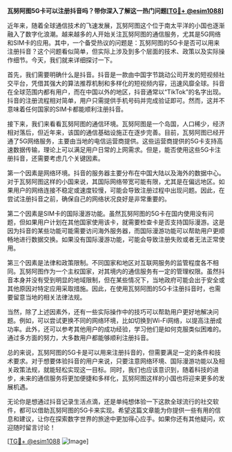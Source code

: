 **瓦努阿图5G卡可以注册抖音吗？带你深入了解这一热门问题[[TG💪+ @esim1088](https://t.me/s/esim1088)]**

近年来，随着全球通信技术的飞速发展，瓦努阿图这个位于南太平洋的小国也逐渐融入了数字化浪潮。越来越多的人开始关注瓦努阿图的通信服务，尤其是5G网络和SIM卡的应用。其中，一个备受热议的问题是：瓦努阿图的5G卡是否可以用来注册抖音？这个问题看似简单，但实际上涉及到多个层面的技术、政策以及实际操作细节。今天，我们就来详细探讨一下。

首先，我们需要明确什么是抖音。抖音是一款由中国字节跳动公司开发的短视频社交平台，凭借其强大的算法推荐机制和多样化的短视频内容，迅速风靡全球。抖音在全球范围内都有用户，而在中国以外的地区，抖音通常以“TikTok”的名字出现。抖音的注册流程相对简单，用户只需提供手机号码并完成验证即可。然而，这并不意味着任何国家的SIM卡都能顺利注册抖音。

接下来，我们来看看瓦努阿图的通信环境。瓦努阿图是一个岛国，人口稀少，经济相对落后，但近年来，该国的通信基础设施正在逐步完善。目前，瓦努阿图已经开通了5G网络服务，主要由当地的电信运营商提供。这些运营商提供的5G卡支持高速数据传输，理论上可以满足用户日常的上网需求。但是，能否使用这些5G卡注册抖音，还需要考虑几个关键因素。

第一个因素是网络环境。抖音的服务器主要分布在中国大陆以及海外的数据中心。对于瓦努阿图这样的小国来说，其国际网络带宽可能有限，尤其是在偏远地区。如果用户的网络连接不稳定或速度较慢，可能会导致注册过程中出现问题。因此，在尝试注册抖音之前，确保自己的网络状况良好是非常重要的。

第二个因素是SIM卡的国际漫游功能。虽然瓦努阿图的5G卡在国内使用没有问题，但如果用户计划在其他国家使用该卡，就需要检查卡是否支持国际漫游。这是因为抖音的某些功能可能需要访问海外服务器，而国际漫游功能可以帮助用户更顺畅地进行数据交换。如果没有国际漫游功能，可能会导致注册失败或者无法正常使用。

第三个因素是法律和政策限制。不同国家和地区对互联网服务的监管程度各不相同。瓦努阿图作为一个主权国家，对其境内的通信服务有一定的管理权限。虽然抖音本身并没有受到明显的地域限制，但在某些情况下，当地政府可能会出于安全或其他原因对特定应用采取措施。因此，在使用瓦努阿图的5G卡注册抖音时，也需要留意当地的相关法律法规。

当然，除了上述因素外，还有一些实际操作中的技巧可以帮助用户更好地解决问题。例如，可以尝试更换不同的网络环境，比如切换到Wi-Fi网络，以提高注册成功率。此外，还可以参考其他用户的成功经验，学习他们是如何克服类似困难的。通过多方面的努力，大多数用户都能够顺利注册抖音。

总的来说，瓦努阿图的5G卡是可以用来注册抖音的，但需要满足一定的条件和技术要求。对于想要体验抖音的用户来说，只要注意网络环境、国际漫游功能以及相关政策法规，就能轻松实现这一目标。同时，我们也应该意识到，随着科技的进步，未来的通信服务将更加便捷和多样化，瓦努阿图这样的小国也将迎来更多的发展机遇。

无论你是想通过抖音记录生活点滴，还是单纯想体验一下这款全球流行的社交软件，都可以借助瓦努阿图的5G卡来实现。希望这篇文章能为你提供一些有用的信息和建议，让你在探索数字世界的旅途中更加得心应手。如果你还有其他疑问，欢迎随时留言讨论！

[[TG💪+ @esim1088](https://t.me/s/esim1088) ![Image](https://i.postimg.cc/4NQfJmqS/Snipaste-2025-05-13-00-14-12.png)]